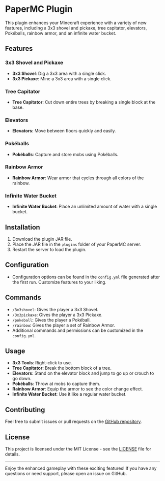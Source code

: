 # PaperMC Plugin

This plugin enhances your Minecraft experience with a variety of new features, including a 3x3 shovel and pickaxe, tree capitator, elevators, Pokéballs, rainbow armor, and an infinite water bucket.

## Features

### 3x3 Shovel and Pickaxe
- **3x3 Shovel**: Dig a 3x3 area with a single click.
- **3x3 Pickaxe**: Mine a 3x3 area with a single click.

### Tree Capitator
- **Tree Capitator**: Cut down entire trees by breaking a single block at the base.

### Elevators
- **Elevators**: Move between floors quickly and easily.

### Pokéballs
- **Pokéballs**: Capture and store mobs using Pokéballs.

### Rainbow Armor
- **Rainbow Armor**: Wear armor that cycles through all colors of the rainbow.

### Infinite Water Bucket
- **Infinite Water Bucket**: Place an unlimited amount of water with a single bucket.

## Installation

1. Download the plugin JAR file.
2. Place the JAR file in the `plugins` folder of your PaperMC server.
3. Restart the server to load the plugin.

## Configuration

- Configuration options can be found in the `config.yml` file generated after the first run. Customize features to your liking.

## Commands

- `/3x3shovel`: Gives the player a 3x3 Shovel.
- `/3x3pickaxe`: Gives the player a 3x3 Pickaxe.
- `/pokeball`: Gives the player a Pokéball.
- `/rainbow`: Gives the player a set of Rainbow Armor.
- Additional commands and permissions can be customized in the `config.yml`.

## Usage

- **3x3 Tools**: Right-click to use.
- **Tree Capitator**: Break the bottom block of a tree.
- **Elevators**: Stand on the elevator block and jump to go up or crouch to go down.
- **Pokéballs**: Throw at mobs to capture them.
- **Rainbow Armor**: Equip the armor to see the color change effect.
- **Infinite Water Bucket**: Use it like a regular water bucket.

## Contributing

Feel free to submit issues or pull requests on the [GitHub repository](https://github.com/your-repo).

## License

This project is licensed under the MIT License - see the [LICENSE](LICENSE) file for details.

---

Enjoy the enhanced gameplay with these exciting features! If you have any questions or need support, please open an issue on GitHub.
